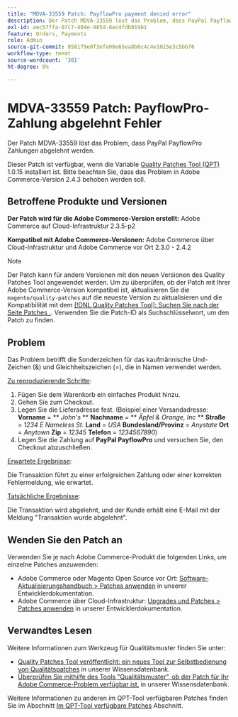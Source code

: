 ```yaml
---
title: "MDVA-33559 Patch: PayflowPro payment denied error"
description: Der Patch MDVA-33559 löst das Problem, dass PayPal PayflowPro Zahlungen abgelehnt werden.
exl-id: aec57ffa-07c7-404e-985d-8ec4fdb019b1
feature: Orders, Payments
role: Admin
source-git-commit: 958179e0f3efe08e65ea8b0c4c4e1015e3c5bb76
workflow-type: tm+mt
source-wordcount: '381'
ht-degree: 0%

---
```


# MDVA-33559 Patch: PayflowPro-Zahlung abgelehnt Fehler

Der Patch MDVA-33559 löst das Problem, dass PayPal PayflowPro Zahlungen abgelehnt werden.

Dieser Patch ist verfügbar, wenn die Variable [Quality Patches Tool (QPT)](https://devdocs.magento.com/guides/v2.4/comp-mgr/patching.html#mqp) 1.0.15 installiert ist. Bitte beachten Sie, dass das Problem in Adobe Commerce-Version 2.4.3 behoben werden soll.

## Betroffene Produkte und Versionen

**Der Patch wird für die Adobe Commerce-Version erstellt:** Adobe Commerce auf Cloud-Infrastruktur 2.3.5-p2

**Kompatibel mit Adobe Commerce-Versionen:** Adobe Commerce über Cloud-Infrastruktur und Adobe Commerce vor Ort 2.3.0 - 2.4.2

>[!NOTE]
>
>Der Patch kann für andere Versionen mit den neuen Versionen des Quality Patches Tool angewendet werden. Um zu überprüfen, ob der Patch mit Ihrer Adobe Commerce-Version kompatibel ist, aktualisieren Sie die `magento/quality-patches` auf die neueste Version zu aktualisieren und die Kompatibilität mit dem [[!DNL Quality Patches Tool]: Suchen Sie nach der Seite Patches .](https://devdocs.magento.com/quality-patches/tool.html#patch-grid). Verwenden Sie die Patch-ID als Suchschlüsselwort, um den Patch zu finden.

## Problem

Das Problem betrifft die Sonderzeichen für das kaufmännische Und-Zeichen (&amp;) und Gleichheitszeichen (=), die in Namen verwendet werden.

<u>Zu reproduzierende Schritte</u>:

1. Fügen Sie dem Warenkorb ein einfaches Produkt hinzu.
1. Gehen Sie zum Checkout.
1. Legen Sie die Lieferadresse fest. (Beispiel einer Versandadresse: **Vorname** = ** *John&#39;s* **  **Nachname** = ** *Äpfel &amp; Orange, Inc* **  **Straße** = *1234 E Nameless St.*  **Land** = *USA*  **Bundesland/Provinz** = *Anystate*  **Ort** = *Anytown*  **Zip** = *12345*  **Telefon** = *1234567890*)
1. Legen Sie die Zahlung auf **PayPal PayflowPro** und versuchen Sie, den Checkout abzuschließen.

<u>Erwartete Ergebnisse</u>:

Die Transaktion führt zu einer erfolgreichen Zahlung oder einer korrekten Fehlermeldung, wie erwartet.

<u>Tatsächliche Ergebnisse</u>:

Die Transaktion wird abgelehnt, und der Kunde erhält eine E-Mail mit der Meldung &quot;Transaktion wurde abgelehnt&quot;.

## Wenden Sie den Patch an

Verwenden Sie je nach Adobe Commerce-Produkt die folgenden Links, um einzelne Patches anzuwenden:

* Adobe Commerce oder Magento Open Source vor Ort: [Software-Aktualisierungshandbuch > Patches anwenden](https://devdocs.magento.com/guides/v2.4/comp-mgr/patching/mqp.html) in unserer Entwicklerdokumentation.
* Adobe Commerce über Cloud-Infrastruktur: [Upgrades und Patches > Patches anwenden](https://devdocs.magento.com/cloud/project/project-patch.html) in unserer Entwicklerdokumentation.

## Verwandtes Lesen

Weitere Informationen zum Werkzeug für Qualitätsmuster finden Sie unter:

* [Quality Patches Tool veröffentlicht: ein neues Tool zur Selbstbedienung von Qualitätspatches](/help/announcements/adobe-commerce-announcements/magento-quality-patches-released-new-tool-to-self-serve-quality-patches.md) in unserer Wissensdatenbank.
* [Überprüfen Sie mithilfe des Tools &quot;Qualitätsmuster&quot;, ob der Patch für Ihr Adobe Commerce-Problem verfügbar ist.](/help/support-tools/patches-available-in-qpt-tool/check-patch-for-magento-issue-with-magento-quality-patches.md) in unserer Wissensdatenbank.

Weitere Informationen zu anderen im QPT-Tool verfügbaren Patches finden Sie im Abschnitt [Im QPT-Tool verfügbare Patches](https://support.magento.com/hc/en-us/sections/360010506631-Patches-available-in-QPT-tool-) Abschnitt.
